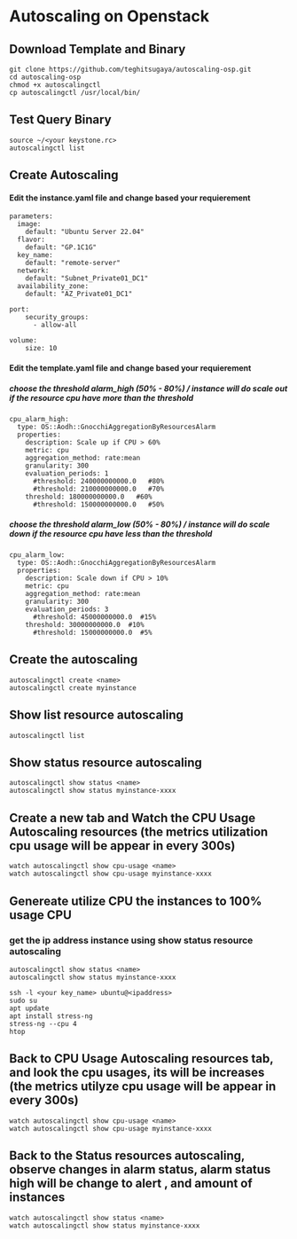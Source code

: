# Autoscaling on Openstack
  ## Download Template and Binary
    git clone https://github.com/teghitsugaya/autoscaling-osp.git
    cd autoscaling-osp
    chmod +x autoscalingctl
    cp autoscalingctl /usr/local/bin/

  ## Test Query Binary
    source ~/<your keystone.rc>
    autoscalingctl list

  ## Create Autoscaling
  #### Edit the instance.yaml file and change based your requierement
    parameters:
      image:
        default: "Ubuntu Server 22.04"
      flavor:
        default: "GP.1C1G"
      key_name:
        default: "remote-server"
      network:
        default: "Subnet_Private01_DC1"
      availability_zone:
        default: "AZ_Private01_DC1"
    
    port:
        security_groups:
          - allow-all
          
    volume:
        size: 10

  #### Edit the template.yaml file and change based your requierement
  ##### choose the threshold alarm_high (50% - 80%) / instance will do scale out if the resource cpu have more than the threshold
    cpu_alarm_high:
      type: OS::Aodh::GnocchiAggregationByResourcesAlarm
      properties:
        description: Scale up if CPU > 60%
        metric: cpu
        aggregation_method: rate:mean
        granularity: 300
        evaluation_periods: 1 
          #threshold: 240000000000.0   #80%
          #threshold: 210000000000.0   #70%
        threshold: 180000000000.0   #60%
          #threshold: 150000000000.0   #50%
          
   ##### choose the threshold alarm_low (50% - 80%) / instance will do scale down if the resource cpu have less than the threshold
    cpu_alarm_low:
      type: OS::Aodh::GnocchiAggregationByResourcesAlarm
      properties:
        description: Scale down if CPU > 10%
        metric: cpu
        aggregation_method: rate:mean
        granularity: 300
        evaluation_periods: 3
          #threshold: 45000000000.0  #15%
        threshold: 30000000000.0  #10%
          #threshold: 15000000000.0  #5%

   ## Create the autoscaling
    autoscalingctl create <name>
    autoscalingctl create myinstance
      
   ## Show list resource autoscaling
    autoscalingctl list
      
   ## Show status resource autoscaling
    autoscalingctl show status <name>
    autoscalingctl show status myinstance-xxxx

   ## Create a new tab and Watch the CPU Usage Autoscaling resources (the metrics utilization cpu usage will be appear in every 300s)
    watch autoscalingctl show cpu-usage <name>
    watch autoscalingctl show cpu-usage myinstance-xxxx 
        
   ## Genereate utilize CPU the instances to 100% usage CPU 
   ### get the ip address instance using show status resource autoscaling
    autoscalingctl show status <name>
    autoscalingctl show status myinstance-xxxx
    
    ssh -l <your key_name> ubuntu@<ipaddress>
    sudo su
    apt update
    apt install stress-ng
    stress-ng --cpu 4
    htop
      
   ## Back to CPU Usage Autoscaling resources tab, and look the cpu usages, its will be increases (the metrics utilyze cpu usage will be appear in every 300s)
    watch autoscalingctl show cpu-usage <name>
    watch autoscalingctl show cpu-usage myinstance-xxxx
      
   ## Back to the Status resources autoscaling, observe changes in alarm status, alarm status high will be change to alert , and amount of instances
    watch autoscalingctl show status <name>
    watch autoscalingctl show status myinstance-xxxx
